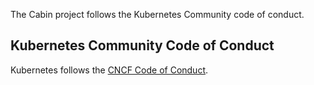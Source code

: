 The Cabin project follows the Kubernetes Community code of conduct.

## Kubernetes Community Code of Conduct

Kubernetes follows the [CNCF Code of Conduct](https://github.com/cncf/foundation/blob/master/code-of-conduct.md).
